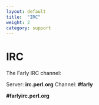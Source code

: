 ```yaml
---
layout: default
title:  "IRC"
weight: 2
category: support
---
```


# IRC

The Farly IRC channel:

Server: **irc.perl.org**
Channel: **\#farly**

**#farlyirc.perl.org**
